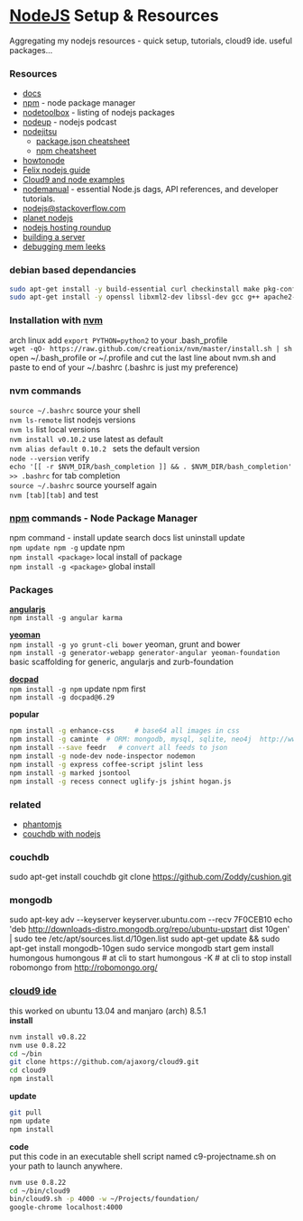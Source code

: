 [NodeJS](http://nodejs.org/) Setup & Resources 
=================================
Aggregating my nodejs resources - quick setup, tutorials, cloud9 ide. useful packages...

### Resources
- [docs](http://nodejs.org/api/)
- [npm](https://npmjs.org/) - node package manager
- [nodetoolbox](http://nodetoolbox.com/) - listing of nodejs packages
- [nodeup](http://nodeup.com/) - nodejs podcast
- [nodejitsu](http://docs.nodejitsu.com/)
   - [package.json cheatsheet](http://package.json.nodejitsu.com/)
   - [npm cheatsheet](http://blog.nodejitsu.com/npm-cheatsheet)
- [howtonode](http://howtonode.org)
- [Felix nodejs guide](http://nodeguide.com/)
- [Cloud9 and node examples](https://github.com/c9/nodemanual.org-examples)
- [nodemanual](https://github.com/c9/nodemanual.org) - essential Node.js dags, API references, and developer tutorials.
- [nodejs@stackoverflow.com](http://stackoverflow.com/questions/tagged/node.js)
- [planet nodejs](http://planetnodejs.com/)
- [nodejs hosting roundup](http://saewitz.com/node-dot-js-websocket-hosting-roundup/)
- [building a server](http://weblog.bocoup.com/node-stress-test-serv)
- [debugging mem leeks](http://dtrace.org/blogs/bmc/2012/05/05/debugging-node-js-memory-leaks/)

### debian based dependancies
```sh
sudo apt-get install -y build-essential curl checkinstall make pkg-config git-core
sudo apt-get install -y openssl libxml2-dev libssl-dev gcc g++ apache2-utils   
```

### Installation with [nvm](https://raw.github.com/creationix/nvm)
arch linux add `export PYTHON=python2` to your .bash_profile    
`wget -qO- https://raw.github.com/creationix/nvm/master/install.sh | sh`   
open ~/.bash_profile or ~/.profile and cut the last line about nvm.sh and paste to end of your ~/.bashrc (.bashrc is just my preference)

### nvm commands
`source ~/.bashrc`  source your shell   
`nvm ls-remote` list nodejs versions    
`nvm ls` list local versions   
`nvm install v0.10.2`  use latest as default   
`nvm alias default 0.10.2 ` sets the default version   
`node --version` verify    
`echo '[[ -r $NVM_DIR/bash_completion ]] && . $NVM_DIR/bash_completion' >> .bashrc` for tab completion   
`source ~/.bashrc` source yourself again   
`nvm [tab][tab]` and test    

### [npm](https://npmjs.org/) commands - Node Package Manager
npm command - install update search docs list uninstall update       
`npm update npm -g` update npm    
`npm install <package>` local install of package    
`npm install -g <package>` global install      

### Packages
[__angularjs__](http://angularjs.org/)    
`npm install -g angular karma`        

[__yeoman__](http://yeoman.io)   
`npm install -g yo grunt-cli bower` yeoman,  grunt and bower     
`npm install -g generator-webapp generator-angular yeoman-foundation`  basic scaffolding for generic, angularjs and zurb-foundation   

[__docpad__](http://docpad.org/docs/plugins)    
`npm install -g npm`    update npm first      
`npm install -g docpad@6.29`      

__popular__   
```sh
npm install -g enhance-css     # base64 all images in css   
npm install -g caminte  # ORM: mongodb, mysql, sqlite, neo4j  http://www.camintejs.com/   
npm install --save feedr   # convert all feeds to json    
npm install -g node-dev node-inspector nodemon
npm install -g express coffee-script jslint less   
npm install -g marked jsontool   
npm install -g recess connect uglify-js jshint hogan.js
```
### related
- [phantomjs](http://phantomjs.org/)
- [couchdb with nodejs](http://zoddy.github.com/cushion/)    

### couchdb
sudo apt-get install couchdb
git clone https://github.com/Zoddy/cushion.git

### mongodb
sudo apt-key adv --keyserver keyserver.ubuntu.com --recv 7F0CEB10
echo 'deb http://downloads-distro.mongodb.org/repo/ubuntu-upstart dist 10gen' | sudo tee /etc/apt/sources.list.d/10gen.list
sudo apt-get update && sudo apt-get install mongodb-10gen
sudo service mongodb start
gem install humongous
humongous  # at cli to start 
humongous -K # at cli to stop
install robomongo from http://robomongo.org/

### [cloud9 ide](https://github.com/ajaxorg/cloud9) 
this worked on ubuntu 13.04 and manjaro (arch) 8.5.1     
__install__   
```sh
nvm install v0.8.22  
nvm use 0.8.22   
cd ~/bin   
git clone https://github.com/ajaxorg/cloud9.git 
cd cloud9
npm install
```
__update__   
```sh   
git pull       
npm update     
npm install      
```
__code__   
put this code in an executable shell script named c9-projectname.sh on your path to launch anywhere. 
```sh
nvm use 0.8.22  
cd ~/bin/cloud9   
bin/cloud9.sh -p 4000 -w ~/Projects/foundation/    
google-chrome localhost:4000 
```
